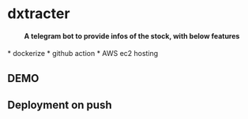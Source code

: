 # dxtracter
<h4 align="center">A telegram bot to provide infos of the stock, with below features</h4>
* dockerize
* github action
* AWS ec2 hosting

## DEMO

## Deployment on push
